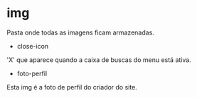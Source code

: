 # img

Pasta onde todas as imagens ficam armazenadas.

* close-icon

'X' que aparece quando a caixa de buscas do menu está ativa.

* foto-perfil

Esta img é a foto de perfil do criador do site.
